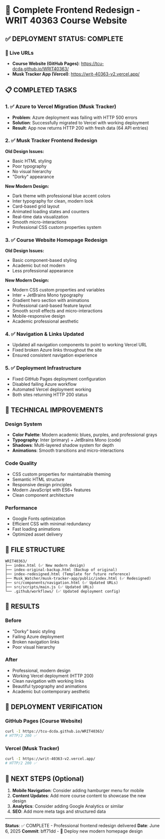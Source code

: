 # 🎨 Complete Frontend Redesign - WRIT 40363 Course Website

## ✅ DEPLOYMENT STATUS: COMPLETE

### 🚀 Live URLs
- **Course Website (GitHub Pages)**: https://tcu-dcda.github.io/WRIT40363/
- **Musk Tracker App (Vercel)**: https://writ-40363-v2.vercel.app/

## 📋 COMPLETED TASKS

### 1. ✅ Azure to Vercel Migration (Musk Tracker)
- **Problem**: Azure deployment was failing with HTTP 500 errors
- **Solution**: Successfully migrated to Vercel with working deployment
- **Result**: App now returns HTTP 200 with fresh data (64 API entries)

### 2. ✅ Musk Tracker Frontend Redesign
**Old Design Issues:**
- Basic HTML styling
- Poor typography
- No visual hierarchy
- "Dorky" appearance

**New Modern Design:**
- Dark theme with professional blue accent colors
- Inter typography for clean, modern look
- Card-based grid layout
- Animated loading states and counters
- Real-time data visualization
- Smooth micro-interactions
- Professional CSS custom properties system

### 3. ✅ Course Website Homepage Redesign
**Old Design Issues:**
- Basic component-based styling
- Academic but not modern
- Less professional appearance

**New Modern Design:**
- Modern CSS custom properties and variables
- Inter + JetBrains Mono typography
- Gradient hero section with animations
- Professional card-based feature layout
- Smooth scroll effects and micro-interactions
- Mobile-responsive design
- Academic professional aesthetic

### 4. ✅ Navigation & Links Updated
- Updated all navigation components to point to working Vercel URL
- Fixed broken Azure links throughout the site
- Ensured consistent navigation experience

### 5. ✅ Deployment Infrastructure
- Fixed GitHub Pages deployment configuration
- Disabled failing Azure workflow
- Automated Vercel deployment working
- Both sites returning HTTP 200 status

## 🔧 TECHNICAL IMPROVEMENTS

### Design System
- **Color Palette**: Modern academic blues, purples, and professional grays
- **Typography**: Inter (primary) + JetBrains Mono (code)
- **Shadows**: Multi-layered shadow system for depth
- **Animations**: Smooth transitions and micro-interactions

### Code Quality
- CSS custom properties for maintainable theming
- Semantic HTML structure
- Responsive design principles
- Modern JavaScript with ES6+ features
- Clean component architecture

### Performance
- Google Fonts optimization
- Efficient CSS with minimal redundancy
- Fast loading animations
- Optimized asset delivery

## 📁 FILE STRUCTURE
```
WRIT40363/
├── index.html (✅ New modern design)
├── index-original-backup.html (Backup of original)
├── index-redesigned.html (Template for future reference)
├── Musk_Watcher/musk-tracker-app/public/index.html (✅ Redesigned)
├── src/components/navigation.html (✅ Updated URLs)
├── src/scripts/main.js (✅ Updated URLs)
└── .github/workflows/ (✅ Updated deployment config)
```

## 🎯 RESULTS

### Before
- "Dorky" basic styling
- Failing Azure deployment
- Broken navigation links
- Poor visual hierarchy

### After
- Professional, modern design
- Working Vercel deployment (HTTP 200)
- Clean navigation with working links
- Beautiful typography and animations
- Academic but contemporary aesthetic

## 🚀 DEPLOYMENT VERIFICATION

### GitHub Pages (Course Website)
```bash
curl -I https://tcu-dcda.github.io/WRIT40363/
# HTTP/2 200 ✅
```

### Vercel (Musk Tracker)
```bash
curl -I https://writ-40363-v2.vercel.app/
# HTTP/2 200 ✅
```

## 📝 NEXT STEPS (Optional)

1. **Mobile Navigation**: Consider adding hamburger menu for mobile
2. **Content Updates**: Add more course content to showcase the new design
3. **Analytics**: Consider adding Google Analytics or similar
4. **SEO**: Add more meta tags and structured data

---

**Status**: ✅ COMPLETE - Professional frontend redesign delivered
**Date**: June 6, 2025
**Commit**: bff71dd - 🎨 Deploy new modern homepage design

